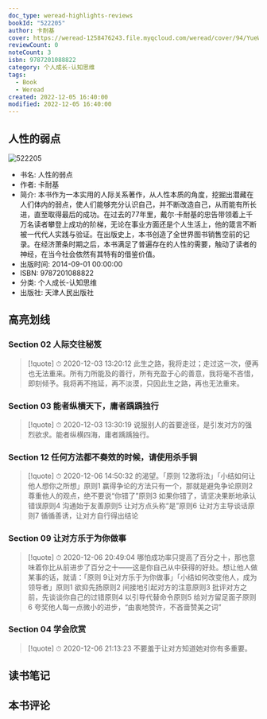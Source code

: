 ```yaml
---
doc_type: weread-highlights-reviews
bookId: "522205"
author: 卡耐基
cover: https://weread-1258476243.file.myqcloud.com/weread/cover/94/YueWen_522205/t7_YueWen_522205.jpg
reviewCount: 0
noteCount: 3
isbn: 9787201088822
category: 个人成长-认知思维
tags:
  - Book
  - Weread
created: 2022-12-05 16:40:00
modified: 2022-12-05 16:40:00
---
```


## 人性的弱点

![522205](https://weread-1258476243.file.myqcloud.com/weread/cover/94/YueWen_522205/t7_YueWen_522205.jpg)
- 书名: 人性的弱点
- 作者: 卡耐基
- 简介: 本书作为一本实用的人际关系著作，从人性本质的角度，挖掘出潜藏在人们体内的弱点，使人们能够充分认识自己，并不断改造自己，从而能有所长进，直至取得最后的成功。在过去的77年里，戴尔·卡耐基的忠告带领着上千万名读者攀登上成功的阶梯，无论在事业方面还是个人生活上，他的箴言不断被一代代人实践与验证。在出版史上，本书创造了全世界图书销售空前的记录。在经济萧条时期之后，本书满足了普遍存在的人性的需要，触动了读者的神经，在当今社会依然有其特有的借鉴价值。
- 出版时间: 2014-09-01 00:00:00
- ISBN: 9787201088822
- 分类: 个人成长-认知思维
- 出版社: 天津人民出版社

## 高亮划线

### Section 02 人际交往秘笈


> [!quote] ⏱ 2020-12-03 13:20:12
> 此生之路，我将走过；走过这一次，便再也无法重来。所有力所能及的善行，所有充盈于心的善意，我将毫不吝惜，即刻倾予。我将再不拖延，再不淡漠，只因此生之路，再也无法重来。
 


### Section 03 能者纵横天下，庸者踽踽独行


> [!quote] ⏱ 2020-12-03 13:30:19
> 说服别人的首要途径，是引发对方的强烈欲求。能者纵横四海，庸者踽踽独行。
 


### Section 12 任何方法都不奏效的时候，请使用杀手锏


> [!quote] ⏱ 2020-12-06 14:50:32
> 的渴望。「原则 12激将法」「小结如何让他人想你之所想」原则1 赢得争论的方法只有一个，那就是避免争论原则2 尊重他人的观点，绝不要说“你错了”原则3 如果你错了，请坚决果断地承认错误原则4 沟通始于友善原则5 让对方点头称“是”原则6 让对方主导谈话原则7 循循善诱，让对方自行得出结论
 


### Section 09 让对方乐于为你做事


> [!quote] ⏱ 2020-12-06 20:49:04
> 哪怕成功率只提高了百分之十，那也意味着你比从前进步了百分之十——这是你自己从中获得的好处。想让他人做某事的话，就请：「原则 9让对方乐于为你做事」「小结如何改变他人，成为领导者」原则1 欲抑先扬原则2 间接地引起对方的注意原则3 批评对方之前，先谈谈你自己的过错原则4 以引导代替命令原则5 给对方留足面子原则6 夸奖他人每一点微小的进步，“由衷地赞许，不吝啬赞美之词”
 


### Section 04 学会欣赏


> [!quote] ⏱ 2020-12-06 21:13:23
> 不要羞于让对方知道她对你有多重要。
 



## 读书笔记


## 本书评论

